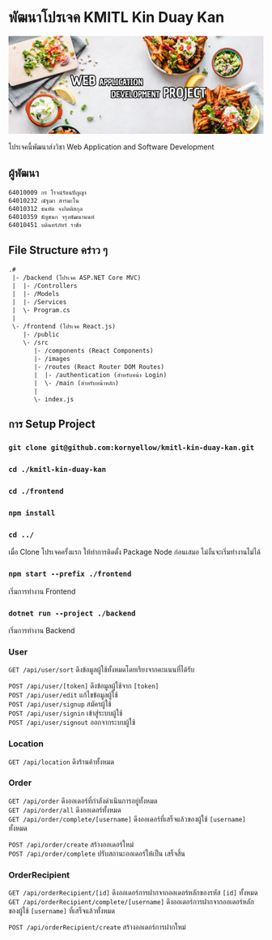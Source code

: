 # พัฒนาโปรเจค KMITL Kin Duay Kan

![Cover](frontend/src/images/banner.png)

โปรเจคนี้พัฒนาส่งวิชา Web Application and Software Development

## ผู้พัฒนา

```
64010009 กร โรจน์รัตนปัญญา
64010232 ณัฐฌา สารมะโน
64010312 ธนทัต จงกิตติสกุล
64010359 ธัญชนก จรุงพัฒนานนท์
64010451 บดินทร์ภัทร์ ราชัย
```

## File Structure คร่าว ๆ

```
.#
 |- /backend (โปรเจค ASP.NET Core MVC)
 |  |- /Controllers
 |  |- /Models
 |  |- /Services
 |  \- Program.cs
 |
 \- /frontend (โปรเจค React.js) 
    |- /public
    \- /src
       |- /components (React Components)
       |- /images
       |- /routes (React Router DOM Routes)
       |  |- /authentication (สำหรับหน้า Login)
       |  \- /main (สำหรับหน้าหลัก)
       |
       \- index.js
```

## การ Setup Project

### `git clone git@github.com:kornyellow/kmitl-kin-duay-kan.git`

### `cd ./kmitl-kin-duay-kan`

### `cd ./frontend`

### `npm install`

### `cd ../`

เมื่อ Clone โปรเจคครั้งแรก ให้ทำการติดตั้ง Package Node ก่อนเสมอ ไม่งั้นจะเริ่มทำงานไม่ได้

### `npm start --prefix ./frontend`

เริ่มการทำงาน Frontend

### `dotnet run --project ./backend`

เริ่มการทำงาน Backend

### User

`GET /api/user/sort` ดึงข้อมูลผู้ใช้ทั้งหมดโดยเรียงจากคะแนนที่ได้รับ

`POST /api/user/[token]` ดึงข้อมูลผู้ใช้จาก `[token]`<br>
`POST /api/user/edit` แก้ไขข้อมูลผู้ใช้<br>
`POST /api/user/signup` สมัครผู้ใช้<br>
`POST /api/user/signin` เข้าสู่ระบบผู้ใช้<br>
`POST /api/user/signout` ออกจากระบบผู้ใช้<br>

### Location

`GET /api/location` ดึงร้านค้าทั้งหมด<br>

### Order

`GET /api/order` ดึงออเดอร์ที่กำลังดำเนินการอยู่ทั้งหมด<br>
`GET /api/order/all` ดึงออเดอร์ทั้งหมด<br>
`GET /api/order/complete/[username]` ดึงออเดอร์ที่เสร็จแล้วของผู้ใช้ `[username]` ทั้งหมด<br>

`POST /api/order/create` สร้างออเดอร์ใหม่<br>
`POST /api/order/complete` ปรับสถานะออเดอร์ให้เป็น เสร็จสิ้น<br>

### OrderRecipient

`GET /api/orderRecipient/[id]` ดึงออเดอร์การฝากจากออเดอร์หลักของรหัส `[id]` ทั้งหมด<br>
`GET /api/orderRecipient/complete/[username]` ดึงออเดอร์การฝากจากออเดอร์หลักของผู้ใช้ `[username]`
ที่เสร็จแล้วทั้งหมด<br>

`POST /api/orderRecipient/create` สร้างออเดอร์การฝากใหม่<br>